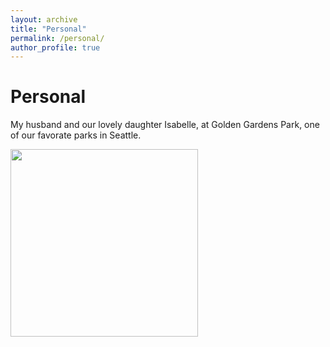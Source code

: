```yaml
---
layout: archive
title: "Personal"
permalink: /personal/
author_profile: true
---
```


Personal
===


My husband and our lovely daughter Isabelle, at Golden Gardens Park, one of our favorate parks in Seattle.

<img src="https://econmonicagr.github.io/images/issy.jpg" width="300">

